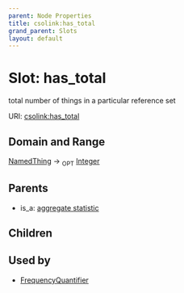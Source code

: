 ```yaml
---
parent: Node Properties
title: csolink:has_total
grand_parent: Slots
layout: default
---
```


# Slot: has_total


total number of things in a particular reference set

URI: [csolink:has_total](https://w3id.org/csolink/vocab/has_total)

## Domain and Range

[NamedThing](NamedThing.md) ->  <sub>OPT</sub> [Integer](types/Integer.md)

## Parents

 *  is_a: [aggregate statistic](aggregate_statistic.md)

## Children


## Used by

 * [FrequencyQuantifier](FrequencyQuantifier.md)
